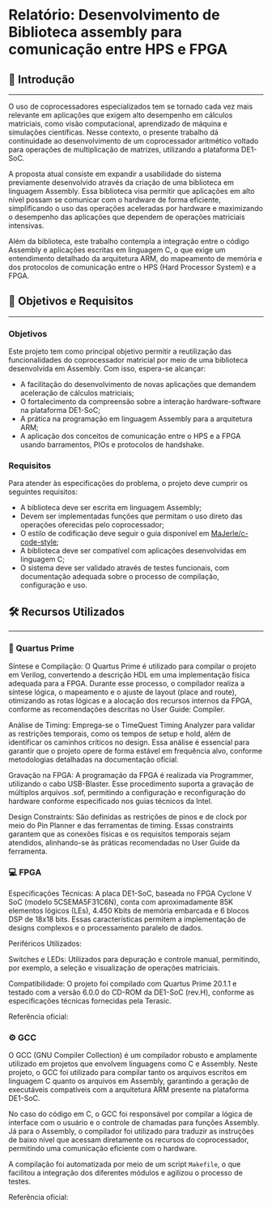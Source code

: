 # Relatório: Desenvolvimento de Biblioteca assembly para comunicação entre HPS e FPGA

## 📌 Introdução
---
O uso de coprocessadores especializados tem se tornado cada vez mais relevante em aplicações que exigem alto desempenho em cálculos matriciais, como visão computacional, aprendizado de máquina e simulações científicas. Nesse contexto, o presente trabalho dá continuidade ao desenvolvimento de um coprocessador aritmético voltado para operações de multiplicação de matrizes, utilizando a plataforma DE1-SoC.

A proposta atual consiste em expandir a usabilidade do sistema previamente desenvolvido através da criação de uma biblioteca em linguagem Assembly. Essa biblioteca visa permitir que aplicações em alto nível possam se comunicar com o hardware de forma eficiente, simplificando o uso das operações aceleradas por hardware e maximizando o desempenho das aplicações que dependem de operações matriciais intensivas.

Além da biblioteca, este trabalho contempla a integração entre o código Assembly e aplicações escritas em linguagem C, o que exige um entendimento detalhado da arquitetura ARM, do mapeamento de memória e dos protocolos de comunicação entre o HPS (Hard Processor System) e a FPGA.

## 🎯 Objetivos e Requisitos
---
### Objetivos

Este projeto tem como principal objetivo permitir a reutilização das funcionalidades do coprocessador matricial por meio de uma biblioteca desenvolvida em Assembly. Com isso, espera-se alcançar:

- A facilitação do desenvolvimento de novas aplicações que demandem aceleração de cálculos matriciais;
- O fortalecimento da compreensão sobre a interação hardware-software na plataforma DE1-SoC;
- A prática na programação em linguagem Assembly para a arquitetura ARM;
- A aplicação dos conceitos de comunicação entre o HPS e a FPGA usando barramentos, PIOs e protocolos de handshake.

### Requisitos

Para atender às especificações do problema, o projeto deve cumprir os seguintes requisitos:

- A biblioteca deve ser escrita em linguagem Assembly;
- Devem ser implementadas funções que permitam o uso direto das operações oferecidas pelo coprocessador;
- O estilo de codificação deve seguir o guia disponível em [MaJerle/c-code-style](https://github.com/MaJerle/c-code-style);
- A biblioteca deve ser compatível com aplicações desenvolvidas em linguagem C;
- O sistema deve ser validado através de testes funcionais, com documentação adequada sobre o processo de compilação, configuração e uso.

## 🛠️ Recursos Utilizados
---

### 🔧 Quartus Prime
Síntese e Compilação:
O Quartus Prime é utilizado para compilar o projeto em Verilog, convertendo a descrição HDL em uma implementação física adequada para a FPGA. Durante esse processo, o compilador realiza a síntese lógica, o mapeamento e o ajuste de layout (place and route), otimizando as rotas lógicas e a alocação dos recursos internos da FPGA, conforme as recomendações descritas no User Guide: Compiler.

Análise de Timing:
Emprega-se o TimeQuest Timing Analyzer para validar as restrições temporais, como os tempos de setup e hold, além de identificar os caminhos críticos no design. Essa análise é essencial para garantir que o projeto opere de forma estável em frequência alvo, conforme metodologias detalhadas na documentação oficial.

Gravação na FPGA:
A programação da FPGA é realizada via Programmer, utilizando o cabo USB-Blaster. Esse procedimento suporta a gravação de múltiplos arquivos .sof, permitindo a configuração e reconfiguração do hardware conforme especificado nos guias técnicos da Intel.

Design Constraints:
São definidas as restrições de pinos e de clock por meio do Pin Planner e das ferramentas de timing. Essas constraints garantem que as conexões físicas e os requisitos temporais sejam atendidos, alinhando-se às práticas recomendadas no User Guide da ferramenta.

### 💻 FPGA
Especificações Técnicas:
A placa DE1-SoC, baseada no FPGA Cyclone V SoC (modelo 5CSEMA5F31C6N), conta com aproximadamente 85K elementos lógicos (LEs), 4.450 Kbits de memória embarcada e 6 blocos DSP de 18x18 bits. Essas características permitem a implementação de designs complexos e o processamento paralelo de dados.

Periféricos Utilizados:

Switches e LEDs: Utilizados para depuração e controle manual, permitindo, por exemplo, a seleção e visualização de operações matriciais.

Compatibilidade:
O projeto foi compilado com Quartus Prime 20.1.1 e testado com a versão 6.0.0 do CD-ROM da DE1-SoC (rev.H), conforme as especificações técnicas fornecidas pela Terasic.

Referência oficial: 

### ⚙ GCC

O GCC (GNU Compiler Collection) é um compilador robusto e amplamente utilizado em projetos que envolvem linguagens como C e Assembly. Neste projeto, o GCC foi utilizado para compilar tanto os arquivos escritos em linguagem C quanto os arquivos em Assembly, garantindo a geração de executáveis compatíveis com a arquitetura ARM presente na plataforma DE1-SoC.

No caso do código em C, o GCC foi responsável por compilar a lógica de interface com o usuário e o controle de chamadas para funções Assembly. Já para o Assembly, o compilador foi utilizado para traduzir as instruções de baixo nível que acessam diretamente os recursos do coprocessador, permitindo uma comunicação eficiente com o hardware.

A compilação foi automatizada por meio de um script `Makefile`, o que facilitou a integração dos diferentes módulos e agilizou o processo de testes.

Referência oficial: 
